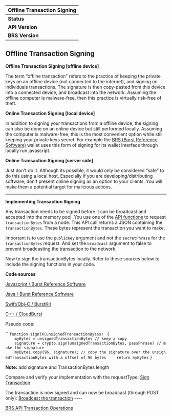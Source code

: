 | Offline Transaction Signing |
|-----------------------------|
| **Status**                  |
| **API Version**             |
| **BRS Version**             |

Offline Transaction Signing
---------------------------

**Offline Transaction Signing \[offline device\]**

The term “offline transaction” refers to the practice of keeping the private keys on an offline device (not connected to the internet), and signing on individuals transactions. The signature is then copy-pasted from this device into a connected device, and broadcast into the network. Assuming the offline computer is malware-free, then this practice is virtually risk-free of theft.

**Online Transaction Signing \[local device\]**

In addition to signing your transactions from a offline device, the signing can also be done on an online device but still performed locally. Assuming the computer is malware-free, this is the most convenient option while still keeping your private keys secret. For example the [BRS (Burst Reference Software)](burst-software-burst-reference-software--28brs-29.md) wallet uses this form of signing for its wallet interface through locally run javascript.

**Online Transaction Signing \[server side\]**

Just don't do it. Although its possible, it would only be considered “safe” to do this using a local host. Especially if you are developing/distributing software; don't present online signing as an option to your clients. You will make them a potential target for malicious actions.

------------------------------------------------------------------------

**Implementing Transaction Signing**

Any transaction needs to be signed before it can be broadcast and accepted into the memory pool. You use one of the [API functions](the-burst-api-create-transaction.md) to request `transactionBytes` from a node. This API call returns a JSON containing the `transactionBytes`. These bytes represent the transaction you want to make.

Important is to use the `publicKey` argument and not the `secretPhrase` for the `transactionBytes` request. And set the `broadcast` argument to false to prevent broadcasting the transaction to the network.

Now to sign the transactionBytes locally. Refer to these sources below to include the signing functions in your code.

**Code sources**

[Javascript / Burst Reference Software](https://github.com/PoC-Consortium/burstcoin/tree/master/html/ui/js/crypto)

[Java / Burst Reference Software](https://github.com/PoC-Consortium/burstcoin/tree/master/src/brs/crypto)

[Swift/Obj-C / BurstKit](https://github.com/aprock/BurstKit/tree/master/BurstKit/Crypto)

[C++ / CloudBurst](https://github.com/CurbShifter/CloudBurstDAPP/tree/master/Source/burst/crypto)

Pseudo code:

``
`function signTX(unsignedTransactionBytes) `
`{`
`    myBytes = unsignedTransactionBytes // keep a copy `
`    signature = crypto.sign(unsignedTransactionBytes, passPhrase) // make the signature`
`    myBytes.copy(96, signature); // copy the signature over the unsignedTransactionBytes with a offset of 96 bytes`
`    return myBytes`
`}`

**Note:** add signature and TransactionBytes length

Compare and verify your implementation with the requestType: [Sign Transaction](the-burst-api-sign-transaction.md).

The transaction is now signed and can now be broadcast (through POST only): [Broadcast the transaction](the-burst-api-broadcast-transaction.md) ----

[BRS API Transaction Operations](the-burst-api-transaction-operations.md)
